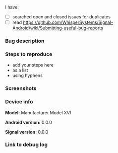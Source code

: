 <!--
Please note this is a bug tracker, not a support forum. If you need support, please use
http://support.whispersystems.org/
or email support@whispersystems.org

Delete any sections that aren't relevant.
-->

<!-- mark with x between the [ ] -->
I have:
- [ ] searched open and closed issues for duplicates
- [ ] read https://github.com/WhisperSystems/Signal-Android/wiki/Submitting-useful-bug-reports

### Bug description

### Steps to reproduce
- add your steps here
- as a list
- using hyphens

### Screenshots
<!-- Drag and drop images here, or post a link -->

### Device info
<!-- Replace examples with your info -->
 **Model:** Manufacturer Model XVI

 **Android version:** 0.0.0

 **Signal version:** 0.0.0

### Link to debug log

